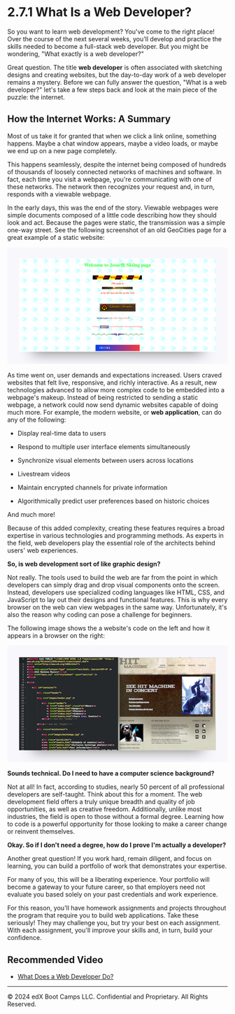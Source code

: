 # 2.7.1 What Is a Web Developer?

So you want to learn web development? You've come to the right place! Over the course of the next several weeks, you'll develop and practice the skills needed to become a full-stack web developer. But you might be wondering, "What exactly is a web developer?"

Great question. The title **web developer** is often associated with sketching designs and creating websites, but the day-to-day work of a web developer remains a mystery. Before we can fully answer the question, "What is a web developer?" let's take a few steps back and look at the main piece of the puzzle: the internet.

## How the Internet Works: A Summary

Most of us take it for granted that when we click a link online, something happens. Maybe a chat window appears, maybe a video loads, or maybe we end up on a new page completely.

This happens seamlessly, despite the internet being composed of hundreds of thousands of loosely connected networks of machines and software. In fact, each time you visit a webpage, you're communicating with one of these networks. The network then recognizes your request and, in turn, responds with a viewable webpage.

In the early days, this was the end of the story. Viewable webpages were simple documents composed of a little code describing how they should look and act. Because the pages were static, the transmission was a simple one-way street. See the following screenshot of an old GeoCities page for a great example of a static website:

![](../../img/51-fullstack-static-web-page.png)

As time went on, user demands and expectations increased. Users craved websites that felt live, responsive, and richly interactive. As a result, new technologies advanced to allow more complex code to be embedded into a webpage's makeup. Instead of being restricted to sending a static webpage, a network could now send dynamic websites capable of doing much more. For example, the modern website, or **web application**, can do any of the following:

* Display real-time data to users

* Respond to multiple user interface elements simultaneously

* Synchronize visual elements between users across locations

* Livestream videos

* Maintain encrypted channels for private information

* Algorithmically predict user preferences based on historic choices

And much more!

Because of this added complexity, creating these features requires a broad expertise in various technologies and programming methods. As experts in the field, web developers play the essential role of the architects behind users' web experiences.

**So, is web development sort of like graphic design?**

Not really. The tools used to build the web are far from the point in which developers can simply drag and drop visual components onto the screen. Instead, developers use specialized coding languages like HTML, CSS, and JavaScript to lay out their designs and functional features. This is why every browser on the web can view webpages in the same way. Unfortunately, it's also the reason why coding can pose a challenge for beginners.

The following image shows the a website's code on the left and how it appears in a browser on the right:

![](../../img/52-fullstack-code-next-to-website.png)

**Sounds technical. Do I need to have a computer science background?**

Not at all! In fact, according to studies, nearly 50 percent of all professional developers are self-taught. Think about this for a moment. The web development field offers a truly unique breadth and quality of job opportunities, as well as creative freedom. Additionally, unlike most industries, the field is open to those without a formal degree. Learning how to code is a powerful opportunity for those looking to make a career change or reinvent themselves.

**Okay. So if I don't need a degree, how do I prove I'm actually a developer?**

Another great question! If you work hard, remain diligent, and focus on learning, you can build a portfolio of work that demonstrates your expertise.

For many of you, this will be a liberating experience. Your portfolio will become a gateway to your future career, so that employers need not evaluate you based solely on your past credentials and work experience.

For this reason, you'll have homework assignments and projects throughout the program that require you to build web applications. Take these seriously! They may challenge you, but try your best on each assignment. With each assignment, you'll improve your skills and, in turn, build your confidence.

## Recommended Video

* [What Does a Web Developer Do?](https://www.youtube.com/watch?v=GEfuOMzRgXo)

---
© 2024 edX Boot Camps LLC. Confidential and Proprietary. All Rights Reserved.